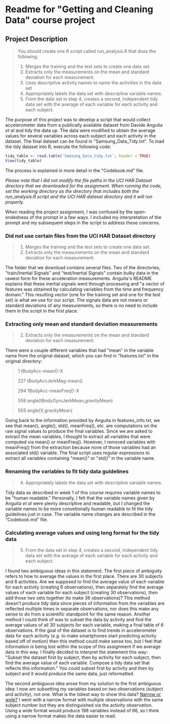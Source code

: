 # Readme for "Getting and Cleaning Data" course project
## Project Description
>You should create one R script called run_analysis.R that does the following.
>
>   1. Merges the training and the test sets to create one data set.
>   2. Extracts only the measurements on the mean and standard deviation for each measurement.
>   3. Uses descriptive activity names to name the activities in the data set
>   4. Appropriately labels the data set with descriptive variable names.
>   5. From the data set in step 4, creates a second, independent tidy data set with the average of each variable for each activity and 
>      each subject.

The purpose of this project was to develop a script that would collect accelerometer data from a publically available dataset from Davide Anguita *et al* and tidy the data up. The data were modified to obtain the average values for several variables across each subject and each activity in the dataset. The final dataset can be found in "Samsung_Data_Tidy.txt". To load the tidy dataset into R, execute the following code:
```R
tidy_table <- read.table('Samsung_Data_tidy.txt', header = TRUE)
View(tidy_table)
```
The process is explained in more detail in the "Codebook.md" file.

*Please note that I did not modify the file paths in the UCI HAR Dataset directory that we downloaded for the assignment. When running the code, set the working directory as the directory that includes both the run_analysis.R script and the UCI HAR dataset directory and it will run properly.*

When reading the project assignment, I was confused by the open-endedness of the prompt in a few ways. I included my interpretation of the prompt and my subsequent steps in the script to address these concerns.

### Did not use certain files from the UCI HAR Dataset directory
>   1. Merges the training and the test sets to create one data set.
>   2. Extracts only the measurements on the mean and standard deviation for each measurement.

The folder that we download contains several files. Two of the directories, "train/Inertial Signals" and "test/Inertial Signals" contain bulky data in the rawest form for these acceleration measurements. Anguita's README explains that these inertial signals went through processing and "a vector of features was obtained by calculating variables from the time and frequency domain." This resulting vector (one for the training set and one for the test set) is what we use for our script. The signals data are not means or standard deviations of any measurements, so there is no need to include them in the script in the first place.

### Extracting only mean and standard deviation measurements
>   2. Extracts only the measurements on the mean and standard deviation for each measurement.

There were a couple different variables that had "mean" in the variable name from the original dataset, which you can find in "features.txt" in the original directory:
>   1 tBodyAcc-mean()-X
>
>   227 tBodyAccJerkMag-mean()
>
>   294 fBodyAcc-meanFreq()-X
>
>   558 angle(tBodyGyroJerkMean,gravityMean)
>
>   559 angle(X,gravityMean)

Going back to the information provided by Anguita in features_info.txt, we see that mean(), angle(), std(), meanFreq(), etc. are computations on the raw signal values to produce the final variables. Since we are asked to extract the mean variables, I thought to extract all variables that were computed via mean() or meanFreq(). However, I removed variables with meanFreq() from the extraction because none of those variables had an associated std() variable. The final script uses regular expressions to extract all variables containing "mean()" or "std()" in the variable name.

### Renaming the variables to fit tidy data guidelines
>   4. Appropriately labels the data set with descriptive variable names.

Tidy data as described in week 1 of this course requires variable names to be "human readable." Personally, I felt that the variable names given by Anguita *et al* were plenty descriptive and readable, but I changed the variable names to be more convetionally human readable to fit the tidy guidelines just in case. The variable name changes are described in the "Codebook.md" file.

### Calculating average values and using long format for the tidy data
>   5. From the data set in step 4, creates a second, independent tidy data set with the average of each variable for each activity and 
>      each subject.

I found two ambiguous ideas in this statement. The first piece of ambiguity refers to how to average the values in the first place. There are 30 subjects and 6 activities. Are we supposed to find the average value of each variable for each activity (creating 6 observations), then separately find the average values of each variable for each subject (creating 30 observations), then add those two sets together (to make 36 observations)? This method doesn't produce tidy data since pieces of information from the variables are reflected multiple times in separate observations, nor does this make any sense to do from a scientific standpoint for the same reason. Another method I could think of was to subset the data by activity and find the average values of all 30 subjects for each variable, making a final table of 6 observations. If the goal of the dataset is to find trends in accelerometer data for each activity (*e.g.* to make smartphones start predicting activity based off of motion) then this method could make sense too, but I feel that information is being lost within the scope of this assignment if we average data in this way. I finally decided to interpret the statement this way: "Subset the dataset first by subject, then by activity for each subject, then find the average value of each variable. Compose a tidy data set that reflects this information." You could subset first by activity and then by subject and it would produce the same data, just reformatted.

The second ambiguous idea arose from my solution to the first ambiguous idea: I now am subsetting my variables based on two observations (subject and activity), not one. What is the tidiest way to show this data? [Narrow or wide?](https://www.theanalysisfactor.com/wide-and-long-data/) I went with a narrow format with multiple observations with the same subject number but they are distinguished via the activity observation. Using a wide format would produce 198 variables instead of 66, so I think using a narrow format makes the data easier to read.

